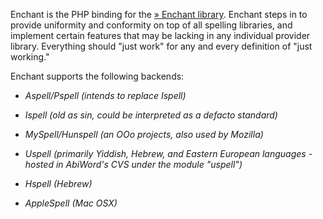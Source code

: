 Enchant is the PHP binding for the
<a href="http://www.abisource.com/projects/enchant/" class="link external">» Enchant library</a>.
Enchant steps in to provide uniformity and conformity on top of all
spelling libraries, and implement certain features that may be lacking
in any individual provider library. Everything should "just work" for
any and every definition of "just working."

Enchant supports the following backends:

-   *Aspell/Pspell (intends to replace Ispell)*

-   *Ispell (old as sin, could be interpreted as a defacto standard)*

-   *MySpell/Hunspell (an OOo projects, also used by Mozilla)*

-   *Uspell (primarily Yiddish, Hebrew, and Eastern European languages -
    hosted in AbiWord's CVS under the module "uspell")*

-   *Hspell (Hebrew)*

-   *AppleSpell (Mac OSX)*
